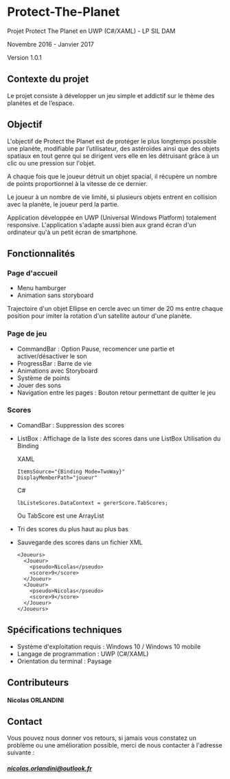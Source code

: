 # Protect-The-Planet

Projet Protect The Planet en UWP (C#/XAML) - LP SIL DAM

Novembre 2016 - Janvier 2017

Version 1.0.1

## Contexte du projet 

Le projet consiste à développer un jeu simple et addictif sur le thème des planètes et de l’espace.

## Objectif  

L'objectif de Protect the Planet est de protéger le plus longtemps possible une planète, modifiable par l’utilisateur, des astéroïdes ainsi que des objets spatiaux en tout genre qui se dirigent vers elle en les détruisant grâce à un clic ou une pression sur l'objet.

A chaque fois que le joueur détruit un objet spacial, il récupère un nombre de points proportionnel à la vitesse de ce dernier.

Le joueur à un nombre de vie limité, si plusieurs objets entrent en collision avec la planète, le joueur perd la partie.



Application développée en UWP (Universal Windows Platform) totalement responsive. L'application s'adapte aussi bien aux grand écran d'un ordinateur qu'à un petit écran de smartphone.


## Fonctionnalités

### Page d'accueil
  
  * Menu hamburger
  * Animation sans storyboard

Trajectoire d'un objet Ellipse en cercle avec un timer de 20 ms entre chaque position pour imiter la rotation d'un satellite autour d'une planète.

### Page de jeu
  
  * CommandBar : Option Pause, recomencer une partie et activer/désactiver le son
  * ProgressBar : Barre de vie
  * Animations avec Storyboard
  * Système de points
  * Jouer des sons
  * Navigation entre les pages : Bouton retour permettant de quitter le jeu
  
### Scores
  
  * ComandBar : Suppression des scores
  * ListBox : Affichage de la liste des scores dans une ListBox
    Utilisation du Binding
    
    XAML
    
    ```
    ItemsSource="{Binding Mode=TwoWay}" 
    DisplayMemberPath="joueur"
    ```
    C#
    
     ```
    lbListeScores.DataContext = gererScore.TabScores;
    ```
    Ou TabScore est une ArrayList
  
  * Tri des scores du plus haut au plus bas
  * Sauvegarde des scores dans un fichier XML
  
    ```
    <Joueurs> 
      <Joueur> 
        <pseudo>Nicolas</pseudo> 
        <score>9</score> 
      </Joueur> 
      <Joueur> 
        <pseudo>Nicolas</pseudo> 
        <score>9</score> 
      </Joueur> 
    </Joueurs>
    ```

## Spécifications techniques

* Système d'exploitation requis : Windows 10 / Windows 10 mobile
* Langage de programmation : UWP (C#/XAML)
* Orientation du terminal : Paysage

## Contributeurs

#### Nicolas ORLANDINI

## Contact

Vous pouvez nous donner vos retours, si jamais vous constatez un problème ou une amélioration possible, merci de nous contacter à l'adresse suivante :
##### nicolas.orlandini@outlook.fr
